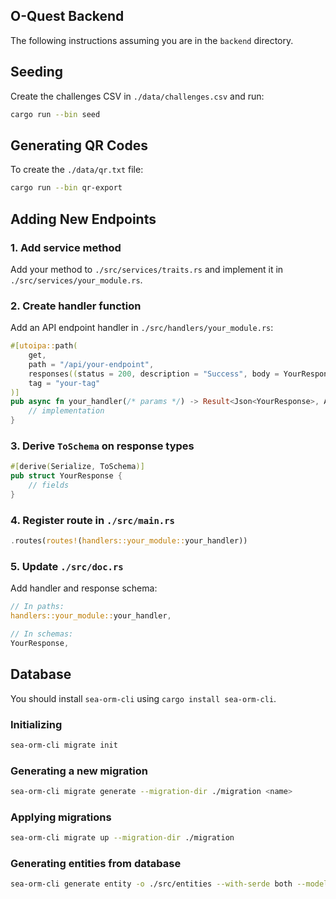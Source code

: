 ## O-Quest Backend

The following instructions assuming you are in the `backend` directory.

## Seeding

Create the challenges CSV in `./data/challenges.csv` and run:

```bash
cargo run --bin seed
```

## Generating QR Codes

To create the `./data/qr.txt` file:

```bash
cargo run --bin qr-export
```

## Adding New Endpoints

### 1. Add service method

Add your method to `./src/services/traits.rs` and implement it in `./src/services/your_module.rs`.

### 2. Create handler function

Add an API endpoint handler in `./src/handlers/your_module.rs`:

```rust
#[utoipa::path(
    get,
    path = "/api/your-endpoint",
    responses((status = 200, description = "Success", body = YourResponse)),
    tag = "your-tag"
)]
pub async fn your_handler(/* params */) -> Result<Json<YourResponse>, AppError> {
    // implementation
}
```

### 3. Derive `ToSchema` on response types

```rust
#[derive(Serialize, ToSchema)]
pub struct YourResponse {
    // fields
}
```

### 4. Register route in `./src/main.rs`

```rust
.routes(routes!(handlers::your_module::your_handler))
```

### 5. Update `./src/doc.rs`

Add handler and response schema:

```rust
// In paths:
handlers::your_module::your_handler,

// In schemas:
YourResponse,
```

## Database

You should install `sea-orm-cli` using `cargo install sea-orm-cli`.

### Initializing

```bash
sea-orm-cli migrate init
```

### Generating a new migration

```bash
sea-orm-cli migrate generate --migration-dir ./migration <name>
```

### Applying migrations

```bash
sea-orm-cli migrate up --migration-dir ./migration
```

### Generating entities from database

```bash
sea-orm-cli generate entity -o ./src/entities --with-serde both --model-extra-derives "utoipa::ToSchema"
```
